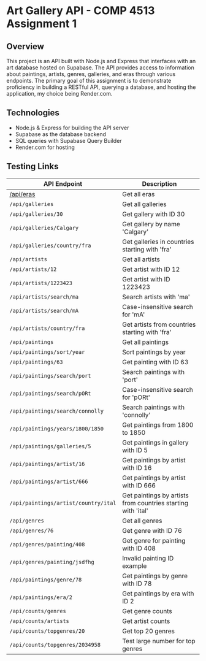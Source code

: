 # Art Gallery API - COMP 4513 Assignment 1

## Overview
This project is an API built with Node.js and Express that interfaces with an art database hosted on Supabase. The API provides access to information about paintings, artists, genres, galleries, and eras through various endpoints. The primary goal of this assignment is to demonstrate proficiency in building a RESTful API, querying a database, and hosting the application, my choice being Render.com.

## Technologies
- Node.js & Express for building the API server
- Supabase as the database backend
- SQL queries with Supabase Query Builder
- Render.com for hosting

## Testing Links

| API Endpoint                              | Description                           |
|------------------------------------------|--------------------------------------|
| [/api/eras](https://web3assignment1.onrender.com/api/eras)                               | Get all eras                          |
| `/api/galleries`                          | Get all galleries                     |
| `/api/galleries/30`                       | Get gallery with ID 30                |
| `/api/galleries/Calgary`                  | Get gallery by name 'Calgary'         |
| `/api/galleries/country/fra`              | Get galleries in countries starting with 'fra' |
| `/api/artists`                            | Get all artists                       |
| `/api/artists/12`                         | Get artist with ID 12                 |
| `/api/artists/1223423`                    | Get artist with ID 1223423            |
| `/api/artists/search/ma`                  | Search artists with 'ma'              |
| `/api/artists/search/mA`                  | Case-insensitive search for 'mA'      |
| `/api/artists/country/fra`                | Get artists from countries starting with 'fra' |
| `/api/paintings`                          | Get all paintings                     |
| `/api/paintings/sort/year`                | Sort paintings by year                |
| `/api/paintings/63`                       | Get painting with ID 63               |
| `/api/paintings/search/port`              | Search paintings with 'port'          |
| `/api/paintings/search/pORt`              | Case-insensitive search for 'pORt'    |
| `/api/paintings/search/connolly`          | Search paintings with 'connolly'      |
| `/api/paintings/years/1800/1850`          | Get paintings from 1800 to 1850       |
| `/api/paintings/galleries/5`              | Get paintings in gallery with ID 5    |
| `/api/paintings/artist/16`                | Get paintings by artist with ID 16    |
| `/api/paintings/artist/666`               | Get paintings by artist with ID 666   |
| `/api/paintings/artist/country/ital`      | Get paintings by artists from countries starting with 'ital' |
| `/api/genres`                             | Get all genres                        |
| `/api/genres/76`                          | Get genre with ID 76                  |
| `/api/genres/painting/408`                | Get genre for painting with ID 408    |
| `/api/genres/painting/jsdfhg`             | Invalid painting ID example           |
| `/api/paintings/genre/78`                 | Get paintings by genre with ID 78     |
| `/api/paintings/era/2`                    | Get paintings by era with ID 2        |
| `/api/counts/genres`                      | Get genre counts                      |
| `/api/counts/artists`                     | Get artist counts                     |
| `/api/counts/topgenres/20`                | Get top 20 genres                     |
| `/api/counts/topgenres/2034958`           | Test large number for top genres      |

